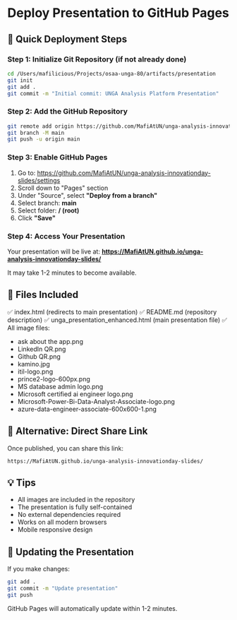 # Deploy Presentation to GitHub Pages

## 🚀 Quick Deployment Steps

### Step 1: Initialize Git Repository (if not already done)

```bash
cd /Users/mafilicious/Projects/osaa-unga-80/artifacts/presentation
git init
git add .
git commit -m "Initial commit: UNGA Analysis Platform Presentation"
```

### Step 2: Add the GitHub Repository

```bash
git remote add origin https://github.com/MafiAtUN/unga-analysis-innovationday-slides.git
git branch -M main
git push -u origin main
```

### Step 3: Enable GitHub Pages

1. Go to: https://github.com/MafiAtUN/unga-analysis-innovationday-slides/settings
2. Scroll down to "Pages" section
3. Under "Source", select **"Deploy from a branch"**
4. Select branch: **main**
5. Select folder: **/ (root)**
6. Click **"Save"**

### Step 4: Access Your Presentation

Your presentation will be live at:
**https://MafiAtUN.github.io/unga-analysis-innovationday-slides/**

It may take 1-2 minutes to become available.

## 📁 Files Included

✅ index.html (redirects to main presentation)
✅ README.md (repository description)
✅ unga_presentation_enhanced.html (main presentation file)
✅ All image files:
   - ask about the app.png
   - LinkedIn QR.png
   - Github QR.png
   - kamino.jpg
   - itil-logo.png
   - prince2-logo-600px.png
   - MS database admin logo.png
   - Microsoft certified ai engineer logo.png
   - Microsoft-Power-Bi-Data-Analyst-Associate-logo.png
   - azure-data-engineer-associate-600x600-1.png

## 🎯 Alternative: Direct Share Link

Once published, you can share this link:
```
https://MafiAtUN.github.io/unga-analysis-innovationday-slides/
```

## 💡 Tips

- All images are included in the repository
- The presentation is fully self-contained
- No external dependencies required
- Works on all modern browsers
- Mobile responsive design

## 🔄 Updating the Presentation

If you make changes:

```bash
git add .
git commit -m "Update presentation"
git push
```

GitHub Pages will automatically update within 1-2 minutes.

